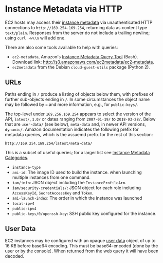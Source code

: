 Instance Metadata via HTTP
==========================

EC2 hosts may access their [instance metadata] via unauthenticated
HTTP connections to `http://169.254.169.254`, returning data as
content type `text/plain`. Responses from the server do not include a
trailing newline; using `curl -w\\n` will add one.

There are also some tools available to help with queries:
* `ec2-metadata`, Amazon's [Instance Metadata Query Tool][imqt] (Bash).
  Download link: <http://s3.amazonaws.com/ec2metadata/ec2-metadata>.
* `ec2metadata` from the Debian `cloud-guest-utils` package (Python 2).


URLs
----

Paths ending in `/` produce a listing of objects below them, with
prefixes of further sub-objects ending in `/`. In some circumstances
the object name may be followed by `=` and more information, e.g., for
`public-keys/`.

The top-level under `169.256.169.254` appears to select the version of
the API, `latest/`, `1.0/` or dates ranging from `2007-01-19/` to
`2018-03-28/`. Below that are `user-data/` (see below), `meta-data`
and, in newer API versions, `dynamic/`. Amazon documentation indicates
the following prefix for metadata queries, which is the assuemd prefix
for the rest of this section:

    http://169.254.169.254/latest/meta-data/

This is a subset of useful queries; for a larger list see [Instance
Metadata Categories][mdcat].

- `instance-type`
- `ami-id`: The image ID used to build the instance. when launching
  multiple instances from one command.
- `iam/info`: JSON object including the `InstanceProfileArn`.
- `iam/security-credentials/`: JSON object for each role including
  `AccessKeyId`, `SecretAccessKey` and `Token`.
- `ami-launch-index`: The order in which the instance was launched
- `local-ipv4`
- `public-ipv4`
- `public-keys/0/openssh-key`: SSH public key configured for the instance.


User Data
---------

EC2 instances may be configured with an opaque [user data] object of
up to 16 KB before base64 encoding. This must be base64-encoded (done
by the user or by the console). When returned from the web query it
will have been decoded.



[instance metadata]: https://docs.aws.amazon.com/AWSEC2/latest/UserGuide/ec2-instance-metadata.html
[imqt]: https://aws.amazon.com/code/ec2-instance-metadata-query-tool/
[user data]: https://docs.aws.amazon.com/AWSEC2/latest/UserGuide/ec2-instance-metadata.html#instancedata-add-user-data
[mdcat]: https://docs.aws.amazon.com/AWSEC2/latest/UserGuide/ec2-instance-metadata.html?shortFooter=true#instancedata-data-categories
